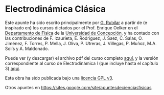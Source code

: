 Electrodinámica Clásica
===============

Este apunte ha sido escrito principalmente por [G. Rubilar](https://google.com/+GuillermoRubilar) a partir de (e inspirado en) los cursos dictados por el Prof. Enrique Oelker en el [Departamento de Física](http://www.fisica.udec.cl/) de la [Universidad de Concepción](http://www.udec.cl), y ha contado con las contribuciones de F. Izaurieta, E. Rodriguez, J. Saez, C. Salas, O. Jiménez, F. Torres, P. Mella, J. Oliva, P. Utreras, J. Villegas, P. Muñoz, M.A. Solís y A. Maldonado.

Puede ver (y descargar) el archivo pdf del curso completo [aquí](http://goo.gl/AyJ2VU), y la versión correspondiente al curso de Electrodinámica I (que incluye hasta el capítulo 3) [aquí](http://goo.gl/9wUzj4).

Esta obra ha sido publicada bajo una [licencia GPL v3](https://github.com/gfrubi/electrodinamica/blob/master/LICENSE). 

Otros apuntes en https://sites.google.com/site/apuntesdecienciasfisicas

